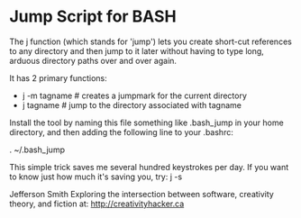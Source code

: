 Jump Script for BASH
====================

The j function (which stands for 'jump') lets you create short-cut references to any directory and then jump to it later without having to type long, arduous directory paths over and over again.

It has 2 primary functions:
   
  * j -m tagname  # creates a jumpmark for the current directory
  * j tagname     # jump to the directory associated with tagname
 
Install the tool by naming this file something like .bash_jump in your home
directory, and then adding the following line to your .bashrc:

   . ~/.bash_jump
 
This simple trick saves me several hundred keystrokes per day. 
If you want to know just how much it's saving you, try: j -s
 
Jefferson Smith
Exploring the intersection between software, creativity theory, and fiction at: http://creativityhacker.ca
